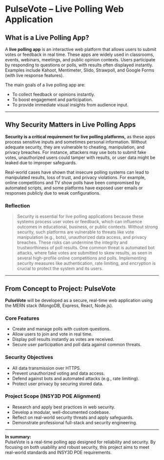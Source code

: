 # PulseVote – Live Polling Web Application

## What is a Live Polling App?

A **live polling app** is an interactive web platform that allows users to submit votes or feedback in real time. These apps are widely used in classrooms, events, webinars, meetings, and public opinion contexts. Users participate by responding to questions or polls, with results often displayed instantly. Examples include Kahoot, Mentimeter, Slido, Strawpoll, and Google Forms (with live response features).

The main goals of a live polling app are:
- To collect feedback or opinions instantly.
- To boost engagement and participation.
- To provide immediate visual insights from audience input.

---

## Why Security Matters in Live Polling Apps

**Security is a critical requirement for live polling platforms,** as these apps process sensitive inputs and sometimes personal information. Without adequate security, they are vulnerable to cheating, manipulation, and privacy breaches. For instance, attackers may use bots to submit fake votes, unauthorized users could tamper with results, or user data might be leaked due to improper safeguards.

Real-world cases have shown that insecure polling systems can lead to manipulated results, loss of trust, and privacy violations. For example, online competitions and TV show polls have been compromised by automated scripts, and some platforms have exposed user emails or responses publicly due to weak configurations.

### Reflection

> Security is essential for live polling applications because these systems process user votes or feedback, which can influence outcomes in educational, business, or public contexts. Without strong security, such platforms are vulnerable to threats like vote manipulation (e.g., bots), unauthorized data access, and privacy breaches. These risks can undermine the integrity and trustworthiness of poll results. One common threat is automated bot attacks, where fake votes are submitted to skew results, as seen in several high-profile online competitions and polls. Implementing security measures like authentication, rate limiting, and encryption is crucial to protect the system and its users.

---

## From Concept to Project: PulseVote

**PulseVote** will be developed as a secure, real-time web application using the MERN stack (MongoDB, Express, React, Node.js).

### Core Features
- Create and manage polls with custom questions.
- Allow users to join and vote in real time.
- Display poll results instantly as votes are received.
- Secure user participation and poll data against common threats.

### Security Objectives
- All data transmission over HTTPS.
- Prevent unauthorized voting and data access.
- Defend against bots and automated attacks (e.g., rate limiting).
- Protect user privacy by securing stored data.

### Project Scope (INSY3D POE Alignment)
- Research and apply best practices in web security.
- Develop a modular, well-documented codebase.
- Reflect on real-world security threats and apply safeguards.
- Demonstrate professional full-stack and security engineering.

---

**In summary:**  
PulseVote is a real-time polling app designed for reliability and security. By focusing on both usability and robust security, this project aims to meet real-world standards and INSY3D POE requirements.

